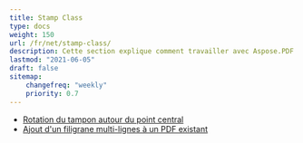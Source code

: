```yaml
---
title: Stamp Class
type: docs
weight: 150
url: /fr/net/stamp-class/
description: Cette section explique comment travailler avec Aspose.PDF Facades en utilisant la classe Stamp.
lastmod: "2021-06-05"
draft: false
sitemap:
    changefreq: "weekly"
    priority: 0.7
---
```


- [Rotation du tampon autour du point central](/pdf/fr/net/rotating-stamp-about-the-center-point/)
- [Ajout d'un filigrane multi-lignes à un PDF existant](/pdf/fr/net/adding-multi-line-watermark-to-existing-pdf/)